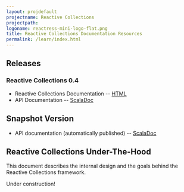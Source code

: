 ```yaml
---
layout: projdefault
projectname: Reactive Collections
projectpath: 
logoname: reactress-mini-logo-flat.png
title: Reactive Collections Documentation Resources
permalink: /learn/index.html
---
```




## Releases


### Reactive Collections 0.4

- Reactive Collections Documentation -- [HTML](/docs/0.4/)
- API Documentation -- [ScalaDoc](http://storm-enroute.com/apidocs/final/reactive-collections/0.4/api)


## Snapshot Version

- API documentation (automatically published) -- [ScalaDoc](http://storm-enroute.com/apidocs/reactive-collections/api)


## Reactive Collections Under-The-Hood

This document describes the internal design and the goals behind the Reactive Collections framework.

Under construction!

